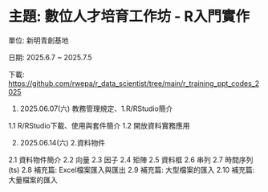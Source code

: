 # 主題: 數位人才培育工作坊 - R入門實作

單位: 新明青創基地

日期: 2025.6.7 ~ 2025.7.5

下載: https://github.com/rwepa/r_data_scientist/tree/main/r_training_ppt_codes_2025


1. 2025.06.07(六) 教務管理規定、1.R/RStudio簡介

  1.1 R/RStudio下載、使用與套件簡介
  1.2 開放資料實務應用

2. 2025.06.14(六) 2.資料物件

  2.1 資料物件簡介
  2.2 向量
  2.3 因子
  2.4 矩陣
  2.5 資料框
  2.6 串列
  2.7 時間序列 (ts)
  2.8 補充篇: Excel檔案匯入與匯出
  2.9 補充篇: 大型檔案的匯入
  2.10 補充篇: 大量檔案的匯入
